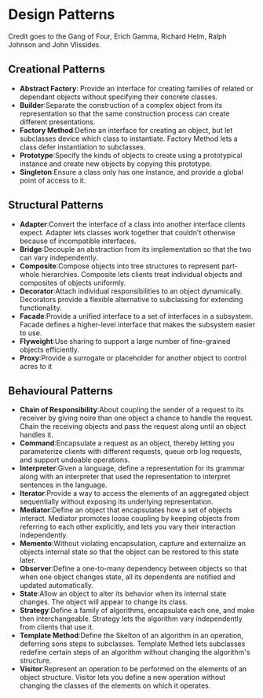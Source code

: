 # Design Patterns

Credit goes to the Gang of Four, Erich Gamma, Richard Helm, Ralph Johnson and John Vlissides.

## Creational Patterns
 * **Abstract Factory**: Provide an interface for creating families of related or dependant objects without specifying their concrete classes.
 * **Builder**:Separate the construction of a complex object from its representation so that the same construction process can create different presentations.
 * **Factory Method**:Define an interface for creating an object, but let subclasses device which class to instantiate. Factory Method lets a class defer instantiation to subclasses.
 * **Prototype**:Specify the kinds of objects to create using a prototypical instance and create new objects by copying this prototype.
 * **Singleton**:Ensure a class only has one instance, and provide a global point of access to it.

## Structural Patterns
 * **Adapter**:Convert the interface of a class into another interface clients expect. Adapter lets classes work together that couldn't otherwise because of incompatible interfaces.
 * **Bridge**:Decouple an abstraction from its implementation so that the two can vary independently.
 * **Composite**:Compose objects into tree structures to represent part-whole hierarchies. Composite lets clients treat individual objects and composites of objects uniformly.
 * **Decorator**:Attach individual responsibilities to an object dynamically. Decorators provide a flexible alternative to subclassing for extending functionality.
 * **Facade**:Provide a unified interface to a set of interfaces in a subsystem. Facade defines a higher-level interface that makes the subsystem easier to use.
 * **Flyweight**:Use sharing to support a large number of fine-grained objects efficiently.
 * **Proxy**:Provide a surrogate or placeholder for another object to control acres to it 

## Behavioural Patterns
 * **Chain of Responsibility**:About coupling the sender of a request to its receiver by giving noire than one object a chance to handle the request. Chain the receiving objects and pass the request along until an object handles it.
 * **Command**:Encapsulate a request as an object, thereby letting you parameterize clients with different requests, queue orb log requests, and support undoable operations.
 * **Interpreter**:Given a language, define a representation for its grammar along with an interpreter that used the representation to interpret sentences in the language.
 * **Iterator**:Provide a way to access the elements of an aggregated object sequentially without exposing its underlying representation.
 * **Mediator**:Define an object that encapsulates how a set of objects interact. Mediator promotes loose coupling by keeping objects from referring to each other explicitly, and lets you vary their interaction independently.
 * **Memento**:Without violating encapsulation, capture and externalize an objects internal state so that the object can be restored to this state later.
 * **Observer**:Define a one-to-many dependency between objects so that when one object changes state, all its dependents are notified and updated automatically.
 * **State**:Allow an object to alter its behavior when its internal state changes. The object will appear to change its class.
 * **Strategy**:Define a family of algorithms, encapsulate each one, and make then interchangeable. Strategy lets the algorithm vary independently from clients that use it.
 * **Template Method**:Define the Skelton of an algorithm in an operation, deferring sons steps to subclasses. Template Method lets subclasses redefine certain steps of an algorithm without changing the algorithm's structure.
 * **Visitor**:Represent an operation to be performed on the elements of an object structure. Visitor lets you define a new operation without changing the classes of the elements on which it operates.
